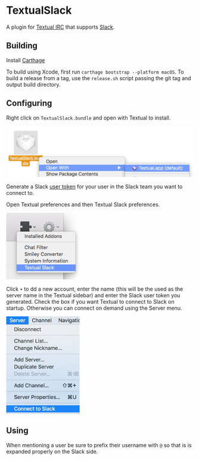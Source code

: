 # TextualSlack

A plugin for [Textual IRC](https://www.codeux.com/textual/) that supports [Slack](https://slack.com/).

## Building

Install [Carthage](https://github.com/Carthage/Carthage#installing-carthage)

To build using Xcode, first run `carthage bootstrap --platform macOS`.
To build a release from a tag, use the `release.sh` script passing the git tag and output build directory.

## Configuring

Right click on `TextualSlack.bundle` and open with Textual to install.

![Install plugin](/doc/install.png)

Generate a Slack [user token](https://api.slack.com/custom-integrations/legacy-tokens) for your user in the Slack team you want to connect to.

Open Textual preferences and then Textual Slack preferences.

![Textual Slack preferences](/doc/preferences.png)

Click `+` to dd a new account, enter the name (this will be the used as the server name in the Textual sidebar) and enter the Slack user token you generated. Check the box if you want Textual to connect to Slack on startup. Otherwise you can connect on demand using the Server menu.

![Server menu](/doc/menu.png)

## Using

When mentioning a user be sure to prefix their username with `@` so that
is is expanded properly on the Slack side.

